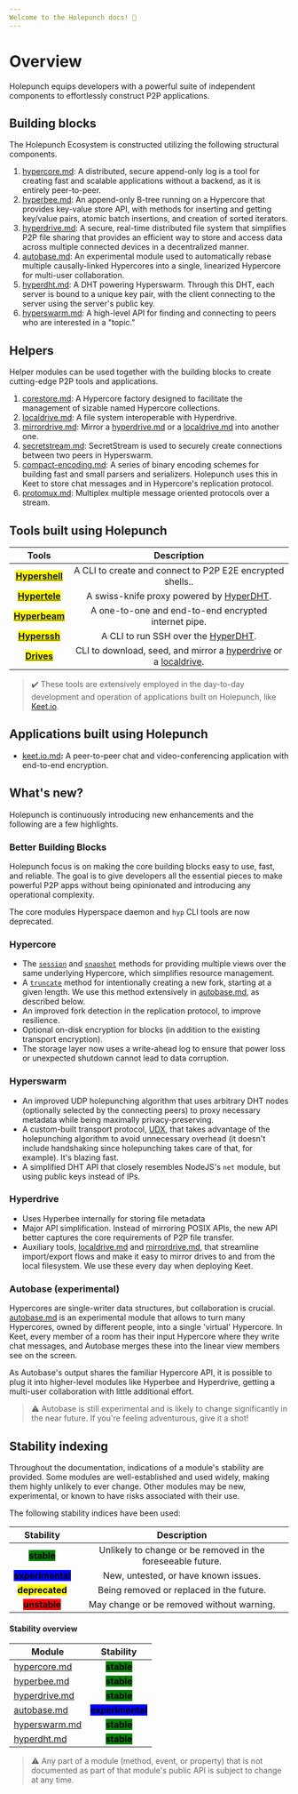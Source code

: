 ```yaml
---
Welcome to the Holepunch docs! 👋
---
```


# Overview

Holepunch equips developers with a powerful suite of independent components to effortlessly construct P2P applications.  

## Building blocks

The Holepunch Ecosystem is constructed utilizing the following structural components.

1. [hypercore.md](building-blocks/hypercore.md): A distributed, secure append-only log is a tool for creating fast and scalable applications without a backend, as it is entirely peer-to-peer.
2. [hyperbee.md](building-blocks/hyperbee.md): An append-only B-tree running on a Hypercore that provides key-value store API, with methods for inserting and getting key/value pairs, atomic batch insertions, and creation of sorted iterators.
3. [hyperdrive.md](building-blocks/hyperdrive.md): A secure, real-time distributed file system that simplifies P2P file sharing that provides an efficient way to store and access data across multiple connected devices in a decentralized manner.
4. [autobase.md](building-blocks/autobase.md): An experimental module used to automatically rebase multiple causally-linked Hypercores into a single, linearized Hypercore for multi-user collaboration.
5. [hyperdht.md](building-blocks/hyperdht.md): A DHT powering Hyperswarm. Through this DHT, each server is bound to a unique key pair, with the client connecting to the server using the server's public key.
6. [hyperswarm.md](building-blocks/hyperswarm.md): A high-level API for finding and connecting to peers who are interested in a "topic."

## Helpers

Helper modules can be used together with the building blocks to create cutting-edge P2P tools and applications.

1. [corestore.md](helpers/corestore.md): A Hypercore factory designed to facilitate the management of sizable named Hypercore collections.
2. [localdrive.md](helpers/localdrive.md): A file system interoperable with Hyperdrive.
3. [mirrordrive.md](helpers/mirrordrive.md): Mirror a [hyperdrive.md](building-blocks/hyperdrive.md) or a [localdrive.md](helpers/localdrive.md) into another one.
4. [secretstream.md](helpers/secretstream.md): SecretStream is used to securely create connections between two peers in Hyperswarm.
5. [compact-encoding.md](helpers/compact-encoding.md): A series of binary encoding schemes for building fast and small parsers and serializers. Holepunch uses this in Keet to store chat messages and in Hypercore's replication protocol.
6. [protomux.md](helpers/protomux.md): Multiplex multiple message oriented protocols over a stream.

## Tools built using Holepunch

|                           Tools                           |                         Description                         |
| :----------------------------------------------------------: | :---------------------------------------------------------: |
|    <mark>**[Hypershell](https://docs.holepunch.to/tools/hypershell)**</mark>   | A CLI to create and connect to P2P E2E encrypted shells.. |
| <mark>**[Hypertele](https://docs.holepunch.to/tools/hypertele)**</mark> | A swiss-knife proxy powered by [HyperDHT](https://docs.holepunch.to/building-blocks/hyperdht).            |
| <mark>**[Hyperbeam](https://docs.holepunch.to/tools/hyperbeam)**</mark> | A one-to-one and end-to-end encrypted internet pipe.          |
|    <mark>**[Hyperssh](https://docs.holepunch.to/tools/hyperssh)**</mark>   | A CLI to run SSH over the [HyperDHT](https://docs.holepunch.to/building-blocks/hyperdht).          |
|    <mark>**[Drives](https://docs.holepunch.to/tools/drives)**</mark>   | CLI to download, seed, and mirror a [hyperdrive](https://docs.holepunch.to/building-blocks/hyperdrive) or a [localdrive](https://docs.holepunch.to/helpers/localdrive).          |

> ✔️ These tools are extensively employed in the day-to-day development and operation of applications built on Holepunch, like [Keet.io](https://keet.io/).


## Applications built using Holepunch

* [keet.io.md](apps/keet.io.md)**:** A peer-to-peer chat and video-conferencing application with end-to-end encryption.

## What's new?

Holepunch is continuously introducing new enhancements and the following are a few highlights.

### Better Building Blocks

Holepunch focus is on making the core building blocks easy to use, fast, and reliable. The goal is to give developers all the essential pieces to make powerful P2P apps without being opinionated and introducing any operational complexity.

The core modules Hyperspace daemon and `hyp` CLI tools are now deprecated.

### Hypercore 

* The [`session`](building-blocks/hypercore.md#core.session-options) and [`snapshot`](building-blocks/hypercore.md#core.snapshot-options) methods for providing multiple views over the same underlying Hypercore, which simplifies resource management.
* A [`truncate`](building-blocks/hypercore.md#await-core.truncate-newlength-forkid) method for intentionally creating a new fork, starting at a given length. We use this method extensively in [autobase.md](building-blocks/autobase.md), as described below.
* An improved fork detection in the replication protocol, to improve resilience.
* Optional on-disk encryption for blocks (in addition to the existing transport encryption).
* The storage layer now uses a write-ahead log to ensure that power loss or unexpected shutdown cannot lead to data corruption.

### Hyperswarm

* An improved UDP holepunching algorithm that uses arbitrary DHT nodes (optionally selected by the connecting peers) to proxy necessary metadata while being maximally privacy-preserving.
* A custom-built transport protocol, [UDX](https://github.com/hyperswarm/libudx), that takes advantage of the holepunching algorithm to avoid unnecessary overhead (it doesn't include handshaking since holepunching takes care of that, for example). It's blazing fast.
* A simplified DHT API that closely resembles NodeJS's `net` module, but using public keys instead of IPs.

### Hyperdrive

* Uses Hyperbee internally for storing file metadata
* Major API simplification. Instead of mirroring POSIX APIs, the new API better captures the core requirements of P2P file transfer.
* Auxiliary tools, [localdrive.md](helpers/localdrive.md) and [mirrordrive.md](helpers/mirrordrive.md), that streamline import/export flows and make it easy to mirror drives to and from the local filesystem. We use these every day when deploying Keet.

### Autobase (experimental)

Hypercores are single-writer data structures, but collaboration is crucial. [autobase.md](building-blocks/autobase.md "mention") is an experimental module that allows to turn many Hypercores, owned by different people, into a single 'virtual' Hypercore. In Keet, every member of a room has their input Hypercore where they write chat messages, and Autobase merges these into the linear view members see on the screen.

As Autobase's output shares the familiar Hypercore API, it is possible to plug it into higher-level modules like Hyperbee and Hyperdrive, getting a multi-user collaboration with little additional effort.

> ⚠️ Autobase is still experimental and is likely to change significantly in the near future. If you're feeling adventurous, give it a shot!


## Stability indexing

Throughout the documentation, indications of a module's stability are provided. Some modules are well-established and used widely, making them highly unlikely to ever change. Other modules may be new, experimental, or known to have risks associated with their use.

The following stability indices have been used:

|                           Stability                          |                         Description                         |
| :----------------------------------------------------------: | :---------------------------------------------------------: |
|    <mark style="background-color:green;">**stable**</mark>   | Unlikely to change or be removed in the foreseeable future. |
| <mark style="background-color:blue;">**experimental**</mark> |             New, untested, or have known issues.            |
| <mark style="background-color:yellow;">**deprecated**</mark> |           Being removed or replaced in the future.          |
|    <mark style="background-color:red;">**unstable**</mark>   |          May change or be removed without warning.          |

#### Stability overview

| Module                                                   |                           Stability                          |
| -------------------------------------------------------- | :----------------------------------------------------------: |
| [hypercore.md](building-blocks/hypercore.md)   |    <mark style="background-color:green;">**stable**</mark>   |
| [hyperbee.md](building-blocks/hyperbee.md)     |    <mark style="background-color:green;">**stable**</mark>   |
| [hyperdrive.md](building-blocks/hyperdrive.md) |    <mark style="background-color:green;">**stable**</mark>   |
| [autobase.md](building-blocks/autobase.md)     | <mark style="background-color:blue;">**experimental**</mark> |
| [hyperswarm.md](building-blocks/hyperswarm.md) |    <mark style="background-color:green;">**stable**</mark>   |
| [hyperdht.md](building-blocks/hyperdht.md)     |    <mark style="background-color:green;">**stable**</mark>   |


 >⚠️ Any part of a module (method, event, or property) that is not documented as part of that module's public API is subject to change at any time.
